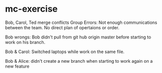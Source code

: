 # mc-exercise
Bob, Carol, Ted merge conflicts
Group Errors:
Not enough communications between the team.
No direct plan of opertaions or order.


Bob wrongs:
Bob didn't pull from git hub origin master before starting to work on his branch.

Bob & Carol:
Switched laptops while work on the same file.

Bob & Alice:
didn't create a new branch when starting to work again on a new feature

